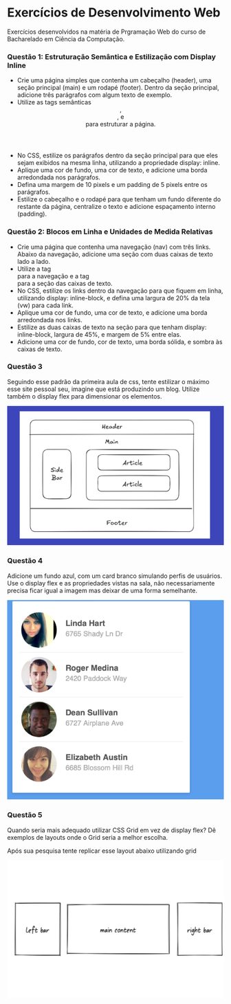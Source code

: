 # Exercícios de Desenvolvimento Web 

<p>
    Exercícios desenvolvidos na matéria de Prgramação Web do curso de Bacharelado em Ciência da Computação.
</p>

### Questão 1: Estruturação Semântica e Estilização com Display Inline

- Crie uma página simples que contenha um cabeçalho (header), uma seção principal (main) e um rodapé (footer). Dentro da seção principal, adicione três parágrafos com algum texto de exemplo.
- Utilize as tags semânticas <header>, <main>, e <footer> para estruturar a página.
- No CSS, estilize os parágrafos dentro da seção principal para que eles sejam exibidos na mesma linha, utilizando a propriedade display: inline.
- Aplique uma cor de fundo, uma cor de texto, e adicione uma borda arredondada nos parágrafos.
- Defina uma margem de 10 pixels e um padding de 5 pixels entre os parágrafos.
- Estilize o cabeçalho e o rodapé para que tenham um fundo diferente do restante da página, centralize o texto e adicione espaçamento interno (padding).

### Questão 2: Blocos em Linha e Unidades de Medida Relativas

- Crie uma página que contenha uma navegação (nav) com três links. Abaixo da navegação, adicione uma seção com duas caixas de texto lado a lado.
- Utilize a tag <nav> para a navegação e a tag <section> para a seção das caixas de texto.
- No CSS, estilize os links dentro da navegação para que fiquem em linha, utilizando display: inline-block, e defina uma largura de 20% da tela (vw) para cada link.
- Aplique uma cor de fundo, uma cor de texto, e adicione uma borda arredondada nos links.
- Estilize as duas caixas de texto na seção para que tenham display: inline-block, largura de 45%, e margem de 5% entre elas.
- Adicione uma cor de fundo, cor de texto, uma borda sólida, e sombra às caixas de texto.

### Questão 3

Seguindo esse padrão da primeira aula de css, tente estilizar o máximo esse site pessoal seu, imagine que está produzindo um blog. Utilize também o display flex para dimensionar os elementos.

![alt text](.github/image.png)

### Questão 4 

Adicione um fundo azul, com um card branco simulando perfis de usuários. Use o display flex e as propriedades vistas na sala, não necessariamente precisa ficar igual a imagem mas deixar de uma forma semelhante.

![alt text](.github/image2.png)

### Questão 5

Quando seria mais adequado utilizar CSS Grid em vez de display flex? Dê exemplos de layouts onde o Grid seria a melhor escolha.

Após sua pesquisa tente replicar esse layout abaixo utilizando grid

![alt text](.github/image3.png)